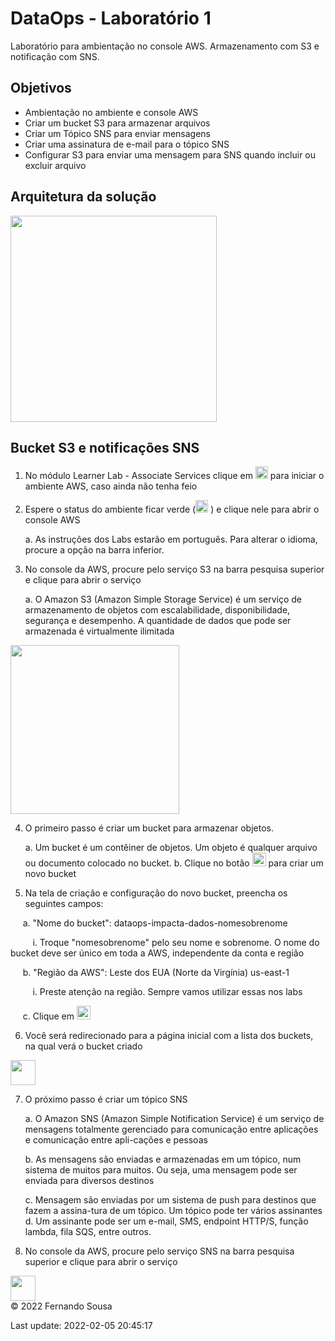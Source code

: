 # DataOps - Laboratório 1

Laboratório para ambientação no console AWS.
Armazenamento com S3 e notificação com SNS.


## Objetivos

* Ambientação no ambiente e console AWS
* Criar um bucket S3 para armazenar arquivos
* Criar um Tópico SNS para enviar mensagens
* Criar uma assinatura de e-mail para o tópico SNS
* Configurar S3 para enviar uma mensagem para SNS quando incluir ou excluir arquivo

## Arquitetura da solução

<img src="https://raw.github.com/fesousa/dataops-lab1/master/images/lab1.png" height='330'/>


## Bucket S3 e notificações SNS

1.	No módulo Learner Lab - Associate Services clique em <img src="https://raw.github.com/fesousa/dataops-lab1/master/images/img1.png" height='20'/> para iniciar o ambiente AWS, caso ainda não tenha feio

2.	Espere o status do ambiente ficar verde (<img src="https://raw.github.com/fesousa/dataops-lab1/master/images/img2.png" height='20'/> ) e clique nele para abrir o console AWS

    a.	As instruções dos Labs estarão em português. Para alterar o idioma, procure a opção na barra inferior.

3.	No console da AWS, procure pelo serviço S3 na barra pesquisa superior e clique para abrir o serviço

    a.	O Amazon S3 (Amazon Simple Storage Service) é um serviço de armazenamento de objetos com escalabilidade, disponibilidade, segurança e desempenho. A quantidade de dados que pode ser armazenada é virtualmente ilimitada

<img src="https://raw.github.com/fesousa/dataops-lab1/master/images/img3.png" height='270'/> 

4.	O primeiro passo é criar um bucket para armazenar objetos. 

    a.	Um bucket é um contêiner de objetos. Um objeto é qualquer arquivo ou documento colocado no bucket. 
    b.	Clique no botão <img src="https://raw.github.com/fesousa/dataops-lab1/master/images/img4.png" height='22'/>  para criar um novo bucket
5.	Na tela de criação e configuração do novo bucket, preencha os seguintes campos:

&nbsp;&nbsp;&nbsp;&nbsp;    a.	"Nome do bucket": dataops-impacta-dados-nomesobrenome
        
&nbsp;&nbsp;&nbsp;&nbsp;&nbsp;&nbsp;&nbsp;&nbsp; i. Troque "nomesobrenome" pelo seu nome e sobrenome. O nome do bucket deve ser único em toda a AWS, independente da conta e região
   
&nbsp;&nbsp;&nbsp;&nbsp;    b. "Região da AWS": Leste dos EUA (Norte da Virgínia) us-east-1

&nbsp;&nbsp;&nbsp;&nbsp;&nbsp;&nbsp;&nbsp;&nbsp; i. Preste atenção na região. Sempre vamos utilizar essas nos labs

&nbsp;&nbsp;&nbsp;&nbsp;    c. Clique em <img src="https://raw.github.com/fesousa/dataops-lab1/master/images/img4.png" height='22'/>


6.	Você será redirecionado para a página inicial com a lista dos buckets, na qual verá o bucket criado 

<img src="https://raw.github.com/fesousa/dataops-lab1/master/images/img5.png" height='40'/>

7.	O próximo passo é criar um tópico SNS

    a.	O Amazon SNS (Amazon Simple Notification Service) é um serviço de mensagens totalmente gerenciado para comunicação entre aplicações e comunicação entre apli-cações e pessoas

    b.	As mensagens são enviadas e armazenadas em um tópico, num sistema de muitos para muitos. Ou seja, uma mensagem pode ser enviada para diversos destinos

    c.	Mensagem são enviadas por um sistema de push para destinos que fazem a assina-tura de um tópico. Um tópico pode ter vários assinantes
    d.	Um assinante pode ser um e-mail, SMS, endpoint HTTP/S, função lambda, fila SQS, entre outros.

8.	No console da AWS, procure pelo serviço SNS na barra pesquisa superior e clique para abrir o serviço

<img src="https://raw.github.com/fesousa/dataops-lab1/master/images/img6.png" height='40'/>

<div class="footer">
    &copy; 2022 Fernando Sousa
    <br/>
    
Last update: 2022-02-05 20:45:17
</div>